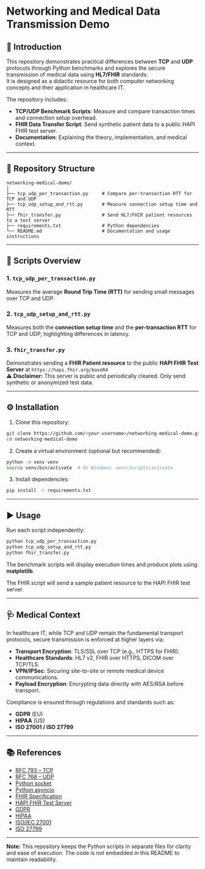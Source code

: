# Networking and Medical Data Transmission Demo

## 📖 Introduction

This repository demonstrates practical differences between **TCP** and **UDP** protocols through Python benchmarks and explores the secure transmission of medical data using **HL7/FHIR** standards.  
It is designed as a didactic resource for both computer networking concepts and their application in healthcare IT.

The repository includes:

- **TCP/UDP Benchmark Scripts**: Measure and compare transaction times and connection setup overhead.
- **FHIR Data Transfer Script**: Send synthetic patient data to a public HAPI FHIR test server.
- **Documentation**: Explaining the theory, implementation, and medical context.

---

## 📂 Repository Structure

```
networking-medical-demo/
│
├── tcp_udp_per_transaction.py     # Compare per-transaction RTT for TCP and UDP
├── tcp_udp_setup_and_rtt.py       # Measure connection setup time and RTT
├── fhir_transfer.py               # Send HL7/FHIR patient resources to a test server
├── requirements.txt               # Python dependencies
└── README.md                      # Documentation and usage instructions
```

---

## 🔌 Scripts Overview

### 1. `tcp_udp_per_transaction.py`
Measures the average **Round Trip Time (RTT)** for sending small messages over TCP and UDP.

### 2. `tcp_udp_setup_and_rtt.py`
Measures both the **connection setup time** and the **per-transaction RTT** for TCP and UDP, highlighting differences in latency.

### 3. `fhir_transfer.py`
Demonstrates sending a **FHIR Patient resource** to the public **HAPI FHIR Test Server** at `https://hapi.fhir.org/baseR4`  
⚠ **Disclaimer:** This server is public and periodically cleared. Only send synthetic or anonymized test data.

---

## ⚙️ Installation

1. Clone this repository:
```bash
git clone https://github.com/<your-username>/networking-medical-demo.git
cd networking-medical-demo
```

2. Create a virtual environment (optional but recommended):
```bash
python -m venv venv
source venv/bin/activate  # On Windows: venv\Scripts\activate
```

3. Install dependencies:
```bash
pip install -r requirements.txt
```

---

## ▶️ Usage

Run each script independently:

```bash
python tcp_udp_per_transaction.py
python tcp_udp_setup_and_rtt.py
python fhir_transfer.py
```

The benchmark scripts will display execution times and produce plots using **matplotlib**.

The FHIR script will send a sample patient resource to the HAPI FHIR test server.

---

## 🩺 Medical Context

In healthcare IT, while TCP and UDP remain the fundamental transport protocols, secure transmission is enforced at higher layers via:

- **Transport Encryption**: TLS/SSL over TCP (e.g., HTTPS for FHIR).
- **Healthcare Standards**: HL7 v2, FHIR over HTTPS, DICOM over TCP/TLS.
- **VPN/IPSec**: Securing site-to-site or remote medical device communications.
- **Payload Encryption**: Encrypting data directly with AES/RSA before transport.

Compliance is ensured through regulations and standards such as:
- **GDPR** (EU)
- **HIPAA** (US)
- **ISO 27001 / ISO 27799**

---

## 📚 References

- [RFC 793 – TCP](https://datatracker.ietf.org/doc/html/rfc793)
- [RFC 768 – UDP](https://datatracker.ietf.org/doc/html/rfc768)
- [Python socket](https://docs.python.org/3/library/socket.html)
- [Python asyncio](https://docs.python.org/3/library/asyncio.html)
- [FHIR Specification](https://www.hl7.org/fhir/)
- [HAPI FHIR Test Server](https://hapi.fhir.org/)
- [GDPR](https://eur-lex.europa.eu/legal-content/EN/TXT/?uri=CELEX%3A32016R0679)
- [HIPAA](https://www.hhs.gov/hipaa/for-professionals/privacy/index.html)
- [ISO/IEC 27001](https://www.iso.org/isoiec-27001-information-security.html)
- [ISO 27799](https://www.iso.org/standard/62777.html)

---

**Note:** This repository keeps the Python scripts in separate files for clarity and ease of execution. The code is *not* embedded in this README to maintain readability.
